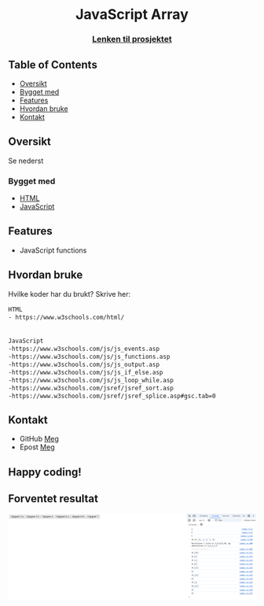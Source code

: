 <h1 align="center">JavaScript Array</h1> 
<div align="center"> 
    <h3> 
        <a href="https://rettlaks.github.io/JavaScript-Array/"> Lenken til prosjektet 
        </a> 
    </h3> 
</div> 
<!-- TABLE OF CONTENTS -->

## Table of Contents

- [Oversikt](#oversikt)
- [Bygget med](#bygget-med)
- [Features](#features)
- [Hvordan bruke](#hvordan-bruke)
- [Kontakt](#Kontakt)

<!-- OVERVIEW -->
## Oversikt
Se nederst

### Bygget med
- [HTML](https://www.w3schools.com/html/)
- [JavaScript](https://www.w3schools.com/js/default.asp)

## Features
- JavaScript functions


## Hvordan bruke
Hvilke koder har du brukt? Skrive her:

```
HTML 
- https://www.w3schools.com/html/


JavaScript
-https://www.w3schools.com/js/js_events.asp
-https://www.w3schools.com/js/js_functions.asp
-https://www.w3schools.com/js/js_output.asp
-https://www.w3schools.com/js/js_if_else.asp
-https://www.w3schools.com/js/js_loop_while.asp
-https://www.w3schools.com/jsref/jsref_sort.asp
-https://www.w3schools.com/jsref/jsref_splice.asp#gsc.tab=0

```

## Kontakt
- GitHub [Meg](https://github.com/RettLaks)
- Epost [Meg](mailto:simenhei@afk.no)


## Happy coding!

## Forventet resultat

![Image_1](./Bilder/Nettside.png)
